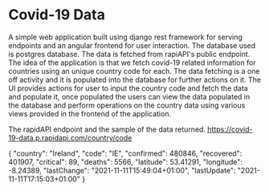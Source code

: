 # Covid-19 Data 
A simple web application built using django rest framework for serving endpoints and an angular frontend for user interaction.
The database used is postgres database. The data is fetched from rapiAPI's public endpoint.
The idea of the application is that we fetch covid-19 related information for countries using an unique country code for each.
The data fetching is a one off activity and it is populated into the database for further actions on it.
The UI provides actions for user to input the country code and fetch the data and populate it,
once populated the users can view the data populated in the database and perform operations on the country data using various views provided in the frontend of the application.

The rapidAPI endpoint and the sample of the data returned.
https://covid-19-data.p.rapidapi.com/country/code

{
"country": "Ireland",
"code": "IE",
"confirmed": 480846,
"recovered": 401907,
"critical": 89,
"deaths": 5566,
"latitude": 53.41291,
"longitude": -8.24389,
"lastChange": "2021-11-11T15:49:04+01:00",
"lastUpdate": "2021-11-11T17:15:03+01:00"
}
